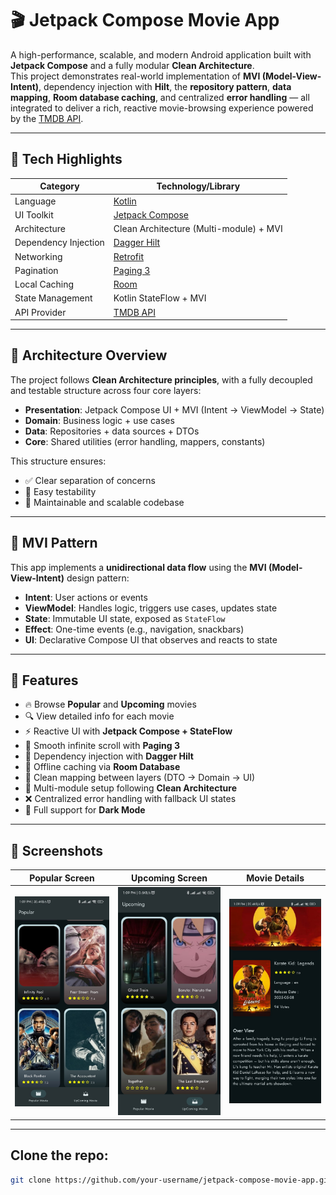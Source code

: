 # 🎬 Jetpack Compose Movie App

A high-performance, scalable, and modern Android application built with **Jetpack Compose** and a fully modular **Clean Architecture**.  
This project demonstrates real-world implementation of **MVI (Model-View-Intent)**, dependency injection with **Hilt**, the **repository pattern**, **data mapping**, **Room database caching**, and centralized **error handling** — all integrated to deliver a rich, reactive movie-browsing experience powered by the [TMDB API](https://www.themoviedb.org/).

---

## 🚀 Tech Highlights

| Category               | Technology/Library                           |
|------------------------|----------------------------------------------|
| Language               | [Kotlin](https://kotlinlang.org/)            |
| UI Toolkit             | [Jetpack Compose](https://developer.android.com/jetpack/compose) |
| Architecture           | Clean Architecture (Multi-module) + MVI     |
| Dependency Injection   | [Dagger Hilt](https://dagger.dev/hilt/)      |
| Networking             | [Retrofit](https://square.github.io/retrofit/) |
| Pagination             | [Paging 3](https://developer.android.com/topic/libraries/architecture/paging/v3-overview) |
| Local Caching          | [Room](https://developer.android.com/jetpack/androidx/releases/room) |
| State Management       | Kotlin StateFlow + MVI                       |
| API Provider           | [TMDB API](https://developers.themoviedb.org/) |


---

## 🧱 Architecture Overview

The project follows **Clean Architecture principles**, with a fully decoupled and testable structure across four core layers:

- **Presentation**: Jetpack Compose UI + MVI (Intent → ViewModel → State)
- **Domain**: Business logic + use cases
- **Data**: Repositories + data sources + DTOs
- **Core**: Shared utilities (error handling, mappers, constants)

This structure ensures:
- ✅ Clear separation of concerns  
- 🧪 Easy testability  
- 🔧 Maintainable and scalable codebase  

---

## 🧠 MVI Pattern

This app implements a **unidirectional data flow** using the **MVI (Model-View-Intent)** design pattern:

- **Intent**: User actions or events
- **ViewModel**: Handles logic, triggers use cases, updates state
- **State**: Immutable UI state, exposed as `StateFlow`
- **Effect**: One-time events (e.g., navigation, snackbars)
- **UI**: Declarative Compose UI that observes and reacts to state

---

## 🎯 Features

- 🔥 Browse **Popular** and **Upcoming** movies
- 🔍 View detailed info for each movie
- ⚡ Reactive UI with **Jetpack Compose + StateFlow**
- 🔀 Smooth infinite scroll with **Paging 3**
- 💉 Dependency injection with **Dagger Hilt**
- 💾 Offline caching via **Room Database**
- 🧩 Clean mapping between layers (DTO → Domain → UI)
- 🧱 Multi-module setup following **Clean Architecture**
- ❌ Centralized error handling with fallback UI states
- 🌙 Full support for **Dark Mode**

---

## 📸 Screenshots

| Popular Screen | Upcoming Screen | Movie Details |
|----------------|---------------|------------------|
| ![Popular](https://github.com/JonathnEhab/JatpackComposeMovieApp/blob/master/Popular.png) | ![Upcoming](https://raw.githubusercontent.com/JonathnEhab/JatpackComposeMovieApp/refs/heads/master/Upcoming.png)  | ![Upcoming](https://github.com/JonathnEhab/JatpackComposeMovieApp/blob/master/Details.png) |

---

##  Clone the repo:
   ```bash
   git clone https://github.com/your-username/jetpack-compose-movie-app.git
